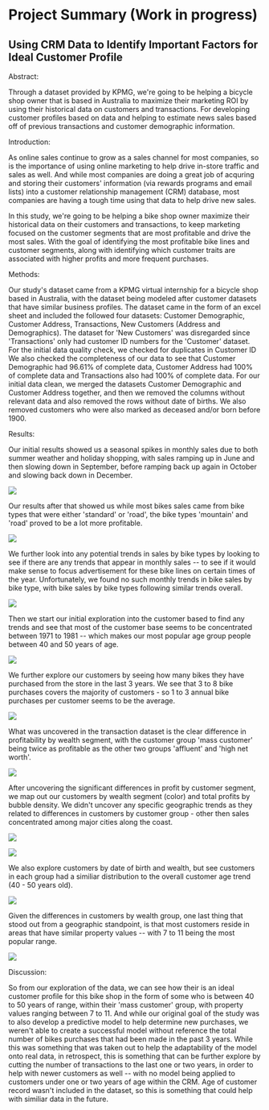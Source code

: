 # Project Summary (Work in progress)
## Using CRM Data to Identify Important Factors for Ideal Customer Profile

Abstract:

Through a dataset provided by KPMG, we're going to be helping a bicycle shop owner that is based in Australia to maximize their marketing ROI by using their historical data on customers and transactions. For developing customer profiles based on data and helping to estimate news sales based off of previous transactions and customer demographic information.


Introduction:

  As online sales continue to grow as a sales channel for most companies, so is the importance of using online marketing to help drive in-store traffic and sales as well. And while most companies are doing a great job of acquring and storing their customers' information (via rewards programs and email lists) into a customer relationship management (CRM) database, most companies are having a tough time using that data to help drive new sales.
  
  In this study, we're going to be helping a bike shop owner maximize their historical data on their customers and transactions, to keep marketing focused on the customer segments that are most profitable and drive the most sales. With the goal of identifying the most profitable bike lines and customer segments, along with identifying which customer traits are associated with higher profits and more frequent purchases.

Methods:

Our study's dataset came from a KPMG virtual internship for a bicycle shop based in Australia, with the dataset being modeled after customer datasets that have similar business profiles. The dataset came in the form of an excel sheet and included the followed four datasets: Customer Demographic, Customer Address, Transactions, New Customers (Address and Demographics). The dataset for 'New Customers' was disregarded since 'Transactions' only had customer ID numbers for the 'Customer' dataset. For the initial data quality check, we checked for duplicates in Customer ID We also checked the completeness of our data to see that Customer Demographic had 96.61% of complete data, Customer Address had 100% of complete data and Transactions also had 100% of complete data. For our initial data clean, we merged the datasets Customer Demographic and Customer Address together, and then we removed the columns without relevant data and also removed the rows without date of births. We also removed customers who were also marked as deceased and/or born before 1900.

Results:

Our initial results showed us a seasonal spikes in monthly sales due to both summer weather and holiday shopping, with sales ramping up in June and then slowing down in September, before ramping back up again in October and slowing back down in December.

![](images/Transactions%20by%20Month.png)

Our results after that showed us while most bikes sales came from bike types that were either 'standard' or 'road', the bike types 'mountain' and 'road' proved to be a lot more profitable.

![](images/Transactions%20by%20Bike.PNG)

We further look into any potential trends in sales by bike types by looking to see if there are any trends that appear in monthly sales -- to see if it would make sense to focus advertisement for these bike lines on certain times of the year. Unfortunately, we found no such monthly trends in bike sales by bike type, with bike sales by bike types following similar trends overall.

![](images/Transactions%20by%20Bike%20-%20Monthly.PNG)

Then we start our initial exploration into the customer based to find any trends and see that most of the customer base seems to be concentrated between 1971 to 1981 -- which makes our most popular age group people between 40 and 50 years of age.

![](images/Customers%20by%20DOB.png)

We further explore our customers by seeing how many bikes they have purchased from the store in the last 3 years. We see that 3 to 8 bike purchases covers the majority of customers - so 1 to 3 annual bike purchases per customer seems to be the average.

![](images/Average%20Customer%20Transactions.PNG)

What was uncovered in the transaction dataset is the clear difference in profitability by wealth segment, with the customer group 'mass customer' being twice as profitable as the other two groups 'affluent' and 'high net worth'.

![](images/Average%20Profit%20per%20Transaction%20by%20Wealth.png)

After uncovering the significant differences in profit by customer segment, we map out our customers by wealth segment (color) and total profits by bubble density. We didn't uncover any specific geographic trends as they related to differences in customers by customer group - other then sales concentrated among major cities along the coast.

![](images/Map%20Bike%20Sales%20by%20Profit%20-%20North.PNG)

![](images/Map%20Bike%20Sales%20by%20Profit%20-%20South.PNG)

We also explore customers by date of birth and wealth, but see customers in each group had a similiar distribution to the overall customer age trend (40 - 50 years old).

![](images/Customers%20by%20Wealth%20by%20Birth%20Year.png)

Given the differences in customers by wealth group, one last thing that stood out from a geographic standpoint, is that most customers reside in areas that have similar property values -- with 7 to 11 being the most popular range.

![](images/Property%20Values.png)

Discussion:

So from our exploration of the data, we can see how their is an ideal customer profile for this bike shop in the form of some who is between 40 to 50 years of range, within their 'mass customer' group, with property values ranging between 7 to 11. And while our original goal of the study was to also develop a predictive model to help determine new purchases, we weren't able to create a successful model without reference the total number of bikes purchases that had been made in the past 3 years. While this was something that was taken out to help the adaptability of the model onto real data, in retrospect, this is something that can be further explore by cutting the number of transactions to the last one or two years, in order to help with newer customers as well -- with no model being applied to customers under one or two years of age within the CRM. Age of customer record wasn't included in the dataset, so this is something that could help with similiar data in the future.
